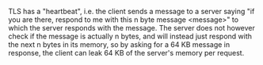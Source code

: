 TLS has a "heartbeat", i.e. the client sends a message to a server saying "if you are there, respond to me with this n byte message \<message>" to which the server responds with the message. The server does not however check if the message is actually n bytes, and will instead just respond with the next n bytes in its memory, so by asking for a 64 KB message in response, the client can leak 64 KB of the server's memory per request.